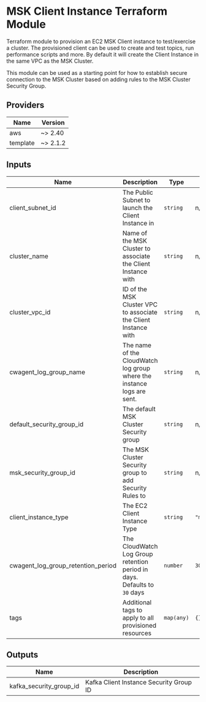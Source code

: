 # MSK Client Instance Terraform Module
Terraform module to provision an EC2 MSK Client instance to test/exercise a
cluster. The provisioned client can be used to create and test topics, run
performance scripts and more. By default it will create the Client Instance in
the same VPC as the MSK Cluster.

This module can be used as a starting point for how to establish secure
connection to the MSK Cluster based on adding rules to the MSK Cluster Security
Group.

## Providers

| Name | Version |
|------|---------|
| aws | ~> 2.40 |
| template | ~> 2.1.2 |

## Inputs

| Name | Description | Type | Default | Required |
|------|-------------|------|---------|:-----:|
| client\_subnet\_id | The Public Subnet to launch the Client Instance in | `string` | n/a | yes |
| cluster\_name | Name of the MSK Cluster to associate the Client Instance with | `string` | n/a | yes |
| cluster\_vpc\_id | ID of the MSK Cluster VPC to associate the Client Instance with | `string` | n/a | yes |
| cwagent\_log\_group\_name | The name of the CloudWatch log group where the instance logs are sent. | `string` | n/a | yes |
| default\_security\_group\_id | The default MSK Cluster Security group | `string` | n/a | yes |
| msk\_security\_group\_id | The MSK Cluster Security group to add Security Rules to | `string` | n/a | yes |
| client\_instance\_type | The EC2 Client Instance Type | `string` | `"m5.large"` | no |
| cwagent\_log\_group\_retention\_period | The CloudWatch Log Group retention period in days. Defaults to `30` days | `number` | `30` | no |
| tags | Additional tags to apply to all provisioned resources | `map(any)` | `{}` | no |

## Outputs

| Name | Description |
|------|-------------|
| kafka\_security\_group\_id | Kafka Client Instance Security Group ID |

